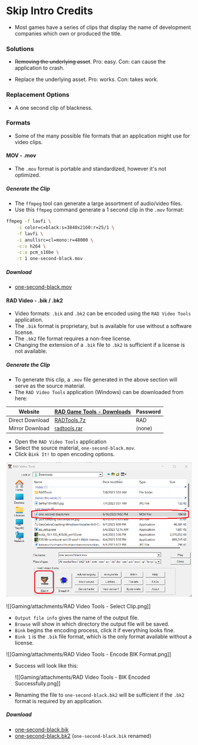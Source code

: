 # Skip Intro Credits

- Most games have a series of clips that display the name of development companies which own or produced the title.

### Solutions

- ~~Removing the underlying asset~~.
	  Pro: easy.
	  Con: can cause the application to crash.

- Replace the underlying asset.
	  Pro: works.
	  Con: takes work.

### Replacement Options

- A one second clip of blackness.

### Formats

- Some of the many possible file formats that an application might use for video clips.

#### MOV - .mov
- The `.mov` format is portable and standardized, however it's not optimized.

##### Generate the Clip
- The `ffmpeg` tool can generate a large assortment of audio/video files.
- Use this `ffmpeg` command generate a 1 second clip in the `.mov` format:
```bash
ffmpeg -f lavfi \
	-i color=c=black:s=3840x2160:r=25/1 \
	-f lavfi \
	-i anullsrc=cl=mono:r=48000 \
	-c:v h264 \
	-c:a pcm_s16be \
	-t 1 one-second-black.mov
```

##### Download
- [one-second-black.mov](https://mega.nz/file/vNYU0IpT#6WKzEqy---eWrykLx8YiJgM278rjZTwE_ojjik1maMQ)

#### RAD Video - .bik / .bk2
- Video formats: `.bik` and `.bk2` can be encoded using the `RAD Video Tools` application.
- The `.bik` format is proprietary, but is available for use without a software license.
- The `.bk2` file format requires a non-free license.
- Changing the extension of a `.bik` file to `.bk2` is sufficient if a license is not available.

##### Generate the Clip
- To generate this clip, a `.mov` file generated in the above section will serve as the source material.
- The `RAD Video Tools` application (Windows) can be downloaded from here:

| Website         | [RAD Game Tools - Downloads](http://www.radgametools.com/bnkdown.htm)                                   | Password |
|-----------------|---------------------------------------------------------------------------|----------|
| Direct Download | [RADTools.7z](http://www.radgametools.com/down/Bink/RADTools.7z)                         | RAD      |
| Mirror Download | [radtools.rar](https://mega.nz/file/KY5yxLhJ#TeMMcgHpUnxaTuorL0Oem1owhtu1vi-EOAUe9iE7iVw) | (none)   |


- Open the `RAD Video Tools` application
- Select the source material, `one-second-black.mov`.
- Click `Bink It!` to open encoding options.

![Test](attachments/RAD%20Video%20Tools%20-%20Select%20Clip.png)

![[Gaming/attachments/RAD Video Tools - Select Clip.png]]

- `Output file info` gives the name of the output file.
- `Browse` will show in which directory the output file will be saved.
- `Bink` begins the encoding process, click it if everything looks fine.
- `Bink 1` is the `.bik` file format, which is the only format available without a license.
  
![[Gaming/attachments/RAD Video Tools - Encode BIK Format.png]]

- Success will look like this:
  
  ![[Gaming/attachments/RAD Video Tools - BIK Encoded Successfully.png]]

- Renaming the file to `one-second-black.bk2` will be sufficient if the `.bk2` format is required by an application.

##### Download
- [one-second-black.bik](https://mega.nz/file/rV5FRaba#fIMlBaMkqtN4gnjOfK9clAUP3DTFqqDsJCvOFA3BIHg)
- [one-second-black.bk2](https://mega.nz/file/WUYykSxY#fIMlBaMkqtN4gnjOfK9clAUP3DTFqqDsJCvOFA3BIHg) (`one-second-black.bik` renamed)
